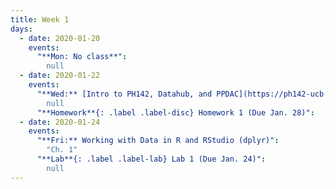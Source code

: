 ```yaml
---
title: Week 1
days:
  - date: 2020-01-20
    events:
      "**Mon: No class**":
        null
  - date: 2020-01-22
    events:
      "**Wed:** [Intro to PH142, Datahub, and PPDAC](https://ph142-ucb.github.io/sp20/src/lec/l01-intro.png)":
        null
      "**Homework**{: .label .label-disc} Homework 1 (Due Jan. 28)":
  - date: 2020-01-24
    events:
      "**Fri:** Working with Data in R and RStudio (dplyr)":
        "Ch. 1"
      "**Lab**{: .label .label-lab} Lab 1 (Due Jan. 24)":
        null
---
```

